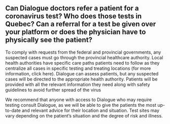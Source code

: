 ## Can Dialogue doctors refer a patient for a coronavirus test? Who does those tests in Quebec? Can a referral for a test be given over your platform or does the physician have to physically see the patient?

To comply with requests from the federal and provincial governments, any suspected cases must go through the provincial healthcare authority. Local health authorities have specific care paths patients need to follow as they centralize all cases in specific testing and treating locations (for more information, click here). Dialogue can assess patients, but any suspected cases will be directed to the appropriate health authority. Patients will be provided with all the relevant information they need along with safety guidelines to avoid further spread of the virus

We recommend that anyone with access to Dialogue who may require testing consult Dialogue, as we will be able to give the patients the most up-to-date and relevant advice for their location and situation. Test sites may vary depending on the patient’s situation and the degree of risk and illness.
